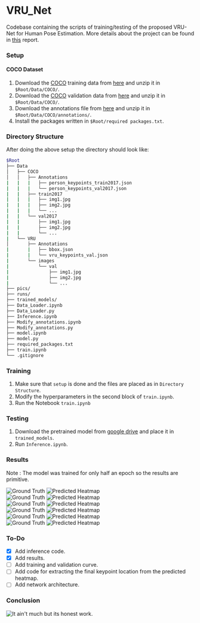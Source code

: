 # VRU_Net
Codebase containing the scripts of training/testing of the proposed VRU-Net for Human Pose Estimation. More details about the project can be found in [this](https://docs.google.com/document/d/1WAAjlRcaQkftHq1hMvORNOwW4jbvuTLPxICMzBCF44Q/edit?usp=sharing) report.

### Setup
#### COCO Dataset
  1. Download the [COCO](https://cocodataset.org/#download) training data from [here](http://images.cocodataset.org/zips/train2017.zip) and unzip it in `$Root/Data/COCO/`. 
  2. Download the [COCO](https://cocodataset.org/#download) validation data from [here](http://images.cocodataset.org/zips/val2017.zip) and unzip it in `$Root/Data/COCO/`.
  3. Download the annotations file from [here](http://images.cocodataset.org/annotations/annotations_trainval2017.zip) and unzip it in `$Root/Data/COCO/annotations/`.
  4. Install the packages written in `$Root/required packages.txt`.
### Directory Structure
After doing the above setup the directory should look like:
```bash
$Root
├── Data
│   ├── COCO
│   │   ├── Annotations
|   |   |   ├── person_keypoints_train2017.json
|   |   |   └── person_keypoints_val2017.json
|   |   ├── train2017
|   |   |   ├── img1.jpg
|   |   |   ├── img2.jpg
|   |   |   └── ...
|   |   └── val2017
|   |       ├── img1.jpg
|   |       ├── img2.jpg
|   |       └── ...
|   └── VRU
│       ├── Annotations
|       |   ├── bbox.json
|       |   └── vru_keypoints_val.json
|       └── images
|           └── val
|               ├── img1.jpg
|               ├── img2.jpg
|               └── ...
├── pics/
├── runs/
├── trained_models/
├── Data_Loader.ipynb
├── Data_Loader.py
├── Inference.ipynb
├── Modify_annotations.ipynb
├── Modify_annotations.py
├── model.ipynb
├── model.py
├── required_packages.txt
├── train.ipynb
└── .gitignore
```
### Training
   1. Make sure that `setup` is done and the files are placed as in `Directory Structure`.
   2. Modify the hyperparameters in the second block of `train.ipynb`.
   3. Run the Notebook `train.ipynb`
### Testing
   1. Download the pretrained model from [google drive](https://drive.google.com/file/d/1SAXo_5OEJc_XhHZ4ME2OIHJT9CsvUIqg/view?usp=sharing) and place it in `trained_models`.
   2. Run `Inference.ipynb`.
### Results
Note : The model was trained for only half an epoch so the results are primitive.

![Ground Truth](https://github.com/Kartikaeya/VRU_Net/blob/master/pics/D2.PNG) ![Predicted Heatmap](https://github.com/Kartikaeya/VRU_Net/blob/master/pics/D1.PNG) <br />
![Ground Truth](https://github.com/Kartikaeya/VRU_Net/blob/master/pics/E2.PNG) ![Predicted Heatmap](https://github.com/Kartikaeya/VRU_Net/blob/master/pics/E1.PNG) <br />
![Ground Truth](https://github.com/Kartikaeya/VRU_Net/blob/master/pics/F2.PNG) ![Predicted Heatmap](https://github.com/Kartikaeya/VRU_Net/blob/master/pics/F1.PNG) <br />
![Ground Truth](https://github.com/Kartikaeya/VRU_Net/blob/master/pics/G2.PNG) ![Predicted Heatmap](https://github.com/Kartikaeya/VRU_Net/blob/master/pics/G1.PNG) <br />
![Ground Truth](https://github.com/Kartikaeya/VRU_Net/blob/master/pics/H2.PNG) ![Predicted Heatmap](https://github.com/Kartikaeya/VRU_Net/blob/master/pics/H1.PNG) <br />
![Ground Truth](https://github.com/Kartikaeya/VRU_Net/blob/master/pics/I2.PNG) ![Predicted Heatmap](https://github.com/Kartikaeya/VRU_Net/blob/master/pics/I1.PNG) <br />

### To-Do
- [X] Add inference code.
- [X] Add results.
- [ ] Add training and validation curve.
- [ ] Add code for extracting the final keypoint location from the predicted heatmap.
- [ ] Add network architecture.

### Conclusion
![It ain't much but its honest work](https://github.com/Kartikaeya/VRU_Net/blob/master/pics/it_aint_much_meme_pred.PNG).
